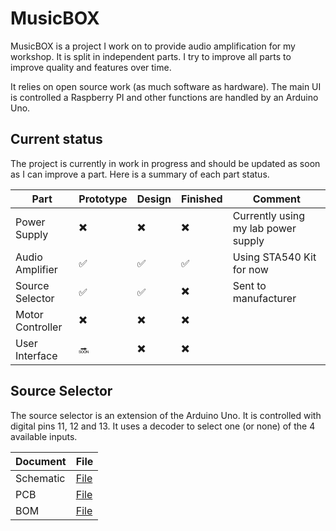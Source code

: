 MusicBOX
========

MusicBOX is a project I work on to provide audio amplification for my workshop.
It is split in independent parts. I try to improve all parts to improve quality
and features over time.

It relies on open source work (as much software as hardware). The main UI is
controlled a Raspberry PI and other functions are handled by an Arduino Uno.

Current status
--------------

The project is currently in work in progress and should be updated as soon as I
can improve a part. Here is a summary of each part status.

Part | Prototype | Design | Finished | Comment
-----|-----------|--------|----------|--------
Power Supply | :heavy_multiplication_x: | :heavy_multiplication_x: | :heavy_multiplication_x: | Currently using my lab power supply
Audio Amplifier | :white_check_mark: | :white_check_mark: |  :white_check_mark: | Using STA540 Kit for now
Source Selector | :white_check_mark: | :white_check_mark: | :heavy_multiplication_x: | Sent to manufacturer
Motor Controller | :heavy_multiplication_x: | :heavy_multiplication_x: | :heavy_multiplication_x: |
User Interface | :soon: |  :heavy_multiplication_x: | :heavy_multiplication_x: |

Source Selector
---------------

The source selector is an extension of the Arduino Uno. It is controlled with
digital pins 11, 12 and 13. It uses a decoder to select one (or none) of the 4
available inputs.

Document | File
---------|-----
Schematic | [File](musicbox.sch)
PCB | [File](musicbox.kicad_pcb)
BOM | [File](bom.csv)
